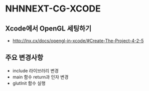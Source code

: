 # NHNNEXT-CG-XCODE

## Xcode에서 OpenGL 세팅하기
* http://lnx.cx/docs/opengl-in-xcode/#Create-The-Project-4-2-5

## 주요 변경사항
* include 라이브러리 변경
* main 함수 return과 인자 변경
* glutInit 함수 실행
